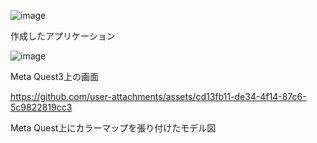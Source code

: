 ![image](https://github.com/user-attachments/assets/3318915e-10b1-4d6f-9e3a-1e9cd0687b28)

作成したアプリケーション


![image](https://github.com/user-attachments/assets/bab74d07-a6be-4604-8de2-df3bd6245ed3)


Meta Quest3上の画面


https://github.com/user-attachments/assets/cd13fb11-de34-4f14-87c6-5c9822819cc3



Meta Quest上にカラーマップを張り付けたモデル図
